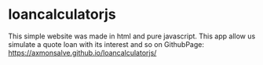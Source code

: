 # loancalculatorjs
This simple website was made in html and pure javascript. This app allow us simulate a quote loan with its interest and so on
GithubPage:
https://axmonsalve.github.io/loancalculatorjs/
